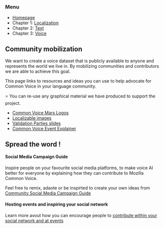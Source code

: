 ### Menu
- [Homepage](https://common-voice.github.io/community-playbook/)
- Chapter 1: [Localization](https://common-voice.github.io/community-playbook/sub_pages/Localization.html)
- Chapter 2: [Text](https://common-voice.github.io/community-playbook/sub_pages/text.html)
- Chapter 3: [Voice](https://common-voice.github.io/community-playbook/sub_pages/voice.html)


## Community mobilization

We want to create a voice dataset that is publicly available to anyone and represents the world we live in. 
By mobilizing communities and contributors we are able to achieve this goal. 

This page links to resources and ideas you can use to help advocate for Common Voice in your language community.

⭐️ You can re-use any graphical material we have produced to support the project.
- [Common Voice Mars Logos](https://drive.google.com/drive/folders/1ZBUgTUnd5rJp9rrXgqVPEOnlSK10j4fx?usp=sharing)  
- [Localizable images](https://drive.google.com/drive/folders/1c5vv56idUDjCOgGvr9bdMyEFjy9wAbOo?usp=sharing)
- [Validation Parties slides](https://docs.google.com/presentation/d/1P_rvMLjiC51Y6QAqU0TM9W-EGvzuF6Qu6FwvgLGkI24/edit?usp=sharing)  
- [Common Voice Event Explainer](https://docs.google.com/presentation/d/1HatIkqvhj--4mYvEGAWHAGQ6yf3O7t6iI3LmF6lFPNc/edit?usp=sharing)

## Spread the word !


#### Social Media Campaign Guide 

Inspire people on your favourite social media platforms, to make voice AI better for everyone by explaining how they can contribute to Mozilla Common Voice.  

Feel free to remix, adaote or be inspirted to create your own ideas from [Community Social Media Campaign Guide](https://github.com/common-voice/community-playbook/blob/master/assets/img/CV_Social_Media_Community_Campaign.pdf_) 

#### Hosting events and inspiring your social network 

Learn more avout how you can encourage people to [contribute within your social network and at events](https://community.mozilla.org/en/activities/contributing-to-common-voice/)   


